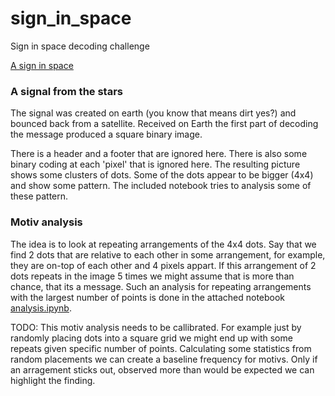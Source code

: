 # sign_in_space

Sign in space decoding challenge

[A sign in space](https://asignin.space/decode-the-message/)


### A signal from the stars

The signal was created on earth (you know that means dirt yes?) and bounced back from a satellite. Received on Earth the first part of decoding the message produced a square binary image.

There is a header and a footer that are ignored here. There is also some binary coding at each 'pixel' that is ignored here. The resulting picture shows some clusters of dots. Some of the dots appear to be bigger (4x4) and show some pattern. The included notebook tries to analysis some of these pattern.

### Motiv analysis

The idea is to look at repeating arrangements of the 4x4 dots. Say that we find 2 dots that are relative to each other in some arrangement, for example, they are on-top of each other and 4 pixels appart. If this arrangement of 2 dots repeats in the image 5 times we might assume that is more than chance, that its a message. Such an analysis for repeating arrangements with the largest number of points is done in the attached notebook [analysis.ipynb](https://github.com/HaukeBartsch/sign_in_space/blob/main/analysis.ipynb).

TODO: This motiv analysis needs to be callibrated. For example just by randomly placing dots into a square grid we might end up with some repeats given specific number of points. Calculating some statistics from random placements we can create a baseline frequency for motivs. Only if an arragement sticks out, observed more than would be expected we can highlight the finding.

